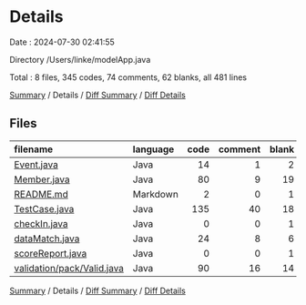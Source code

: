 # Details

Date : 2024-07-30 02:41:55

Directory /Users/linke/modelApp.java

Total : 8 files,  345 codes, 74 comments, 62 blanks, all 481 lines

[Summary](results.md) / Details / [Diff Summary](diff.md) / [Diff Details](diff-details.md)

## Files
| filename | language | code | comment | blank | total |
| :--- | :--- | ---: | ---: | ---: | ---: |
| [Event.java](/Event.java) | Java | 14 | 1 | 2 | 17 |
| [Member.java](/Member.java) | Java | 80 | 9 | 19 | 108 |
| [README.md](/README.md) | Markdown | 2 | 0 | 1 | 3 |
| [TestCase.java](/TestCase.java) | Java | 135 | 40 | 18 | 193 |
| [checkIn.java](/checkIn.java) | Java | 0 | 0 | 1 | 1 |
| [dataMatch.java](/dataMatch.java) | Java | 24 | 8 | 6 | 38 |
| [scoreReport.java](/scoreReport.java) | Java | 0 | 0 | 1 | 1 |
| [validation/pack/Valid.java](/validation/pack/Valid.java) | Java | 90 | 16 | 14 | 120 |

[Summary](results.md) / Details / [Diff Summary](diff.md) / [Diff Details](diff-details.md)